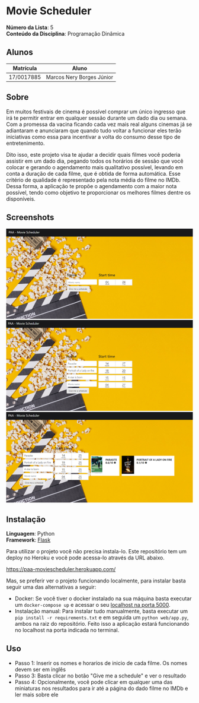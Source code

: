 # Movie Scheduler

**Número da Lista**: 5<br>
**Conteúdo da Disciplina**: Programação Dinâmica<br>

## Alunos
|Matrícula | Aluno |
| -- | -- |
| 17/0017885  |  Marcos Nery Borges Júnior |

## Sobre 
Em muitos festivais de cinema é possível comprar um único ingresso que irá te permitir entrar em qualquer sessão durante um dado dia ou semana. Com a promessa da vacina ficando cada vez mais real alguns cinemas já se adiantaram e anunciaram que quando tudo voltar a funcionar eles terão iniciativas como essa para incentivar a volta do consumo desse tipo de entretenimento. 

Dito isso, este projeto visa te ajudar a decidir quais filmes você poderia assistir em um dado dia, pegando todos os horários de sessão que você colocar e gerando o agendamento mais qualitativo possível, levando em conta a duração de cada filme, que é obtida de forma automática. Esse critério de qualidade é representado pela nota média do filme no IMDb. Dessa forma, a aplicação te propõe o agendamento com a maior nota possível, tendo como objetivo te proporcionar os melhores filmes dentre os disponíveis.


## Screenshots
![screen1](screenshots/screen_1.png)
![screen2](screenshots/screen_2.png)
![screen3](screenshots/screen_3.png)

## Instalação 
**Linguagem**: Python<br>
**Framework**: [Flask](https://flask.palletsprojects.com/en/1.1.x/installation/)<br>

Para utilizar o projeto você não precisa instala-lo. Este repositório tem um deploy no Heroku e você pode acessa-lo através da URL abaixo.

https://paa-moviescheduler.herokuapp.com/

Mas, se preferir ver o projeto funcionando localmente, para instalar basta seguir uma das alternativas a seguir:

* Docker: Se você tiver o docker instalado na sua máquina basta executar um ```docker-compose up``` e acessar o seu [localhost na porta 5000](http://localhost:5000/).
* Instalação manual: Para instalar tudo manualmente, basta executar um ```pip install -r requirements.txt``` e em seguida um  ```python web/app.py```, ambos na raiz do repositório. Feito isso a aplicação estará funcionando no localhost na porta indicada no terminal.

## Uso
* Passo 1: Inserir os nomes e horarios de inicio de cada filme. Os nomes devem ser em inglês
* Passo 3: Basta clicar no botão "Give me a schedule" e ver o resultado
* Passo 4: Opcionalmente, você pode clicar em qualquer uma das miniaturas nos resultados para ir até a página do dado filme no IMDb e ler mais sobre ele


